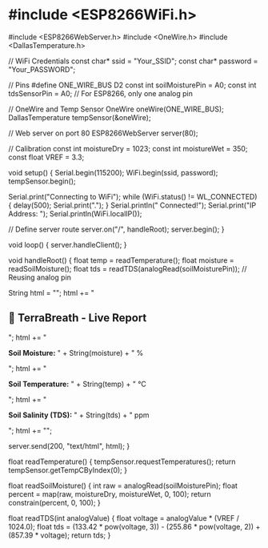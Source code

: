 # #include <ESP8266WiFi.h>
#include <ESP8266WebServer.h>
#include <OneWire.h>
#include <DallasTemperature.h>

// WiFi Credentials
const char* ssid = "Your_SSID";
const char* password = "Your_PASSWORD";

// Pins
#define ONE_WIRE_BUS D2
const int soilMoisturePin = A0;
const int tdsSensorPin = A0;  // For ESP8266, only one analog pin

// OneWire and Temp Sensor
OneWire oneWire(ONE_WIRE_BUS);
DallasTemperature tempSensor(&oneWire);

// Web server on port 80
ESP8266WebServer server(80);

// Calibration
const int moistureDry = 1023;
const int moistureWet = 350;
const float VREF = 3.3;

void setup() {
  Serial.begin(115200);
  WiFi.begin(ssid, password);
  tempSensor.begin();

  Serial.print("Connecting to WiFi");
  while (WiFi.status() != WL_CONNECTED) {
    delay(500); Serial.print(".");
  }
  Serial.println(" Connected!");
  Serial.print("IP Address: "); Serial.println(WiFi.localIP());

  // Define server route
  server.on("/", handleRoot);
  server.begin();
}

void loop() {
  server.handleClient();
}

void handleRoot() {
  float temp = readTemperature();
  float moisture = readSoilMoisture();
  float tds = readTDS(analogRead(soilMoisturePin));  // Reusing analog pin

  String html = "<html><head><title>TerraBreath Dashboard</title></head><body>";
  html += "<h2>🌱 TerraBreath - Live Report</h2>";
  html += "<p><b>Soil Moisture:</b> " + String(moisture) + " %</p>";
  html += "<p><b>Soil Temperature:</b> " + String(temp) + " °C</p>";
  html += "<p><b>Soil Salinity (TDS):</b> " + String(tds) + " ppm</p>";
  html += "</body></html>";

  server.send(200, "text/html", html);
}

float readTemperature() {
  tempSensor.requestTemperatures();
  return tempSensor.getTempCByIndex(0);
}

float readSoilMoisture() {
  int raw = analogRead(soilMoisturePin);
  float percent = map(raw, moistureDry, moistureWet, 0, 100);
  return constrain(percent, 0, 100);
}

float readTDS(int analogValue) {
  float voltage = analogValue * (VREF / 1024.0);
  float tds = (133.42 * pow(voltage, 3)) - (255.86 * pow(voltage, 2)) + (857.39 * voltage);
  return tds;
}
